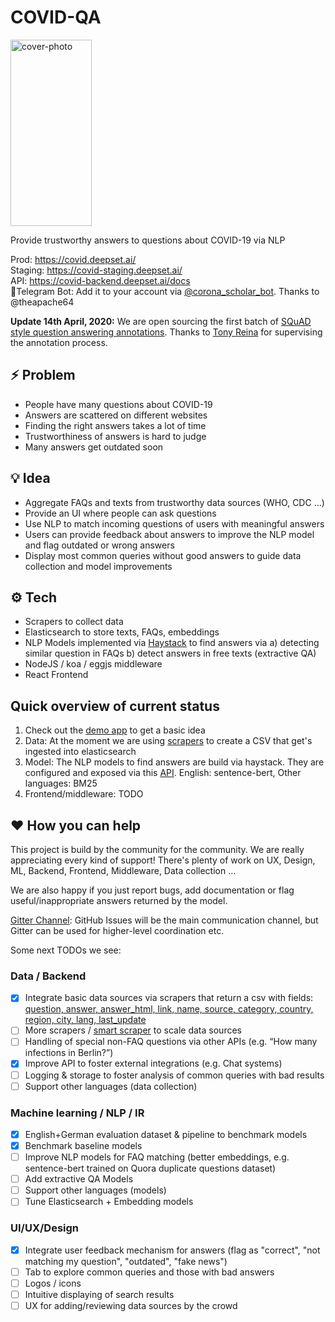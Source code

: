 # COVID-QA

<img alt="cover-photo" src="https://github.com/deepset-ai/COVID-QA/blob/master/docs/img/covid-bert.png?raw=true" width="130" height="298" />

Provide trustworthy answers to questions about COVID-19 via NLP

Prod: https://covid.deepset.ai/  
Staging: https://covid-staging.deepset.ai/  
API: https://covid-backend.deepset.ai/docs  
🤖Telegram Bot: Add it to your account via [@corona_scholar_bot](https://t.me/corona_scholar_bot). Thanks to @theapache64

**Update 14th April, 2020:** We are open sourcing the first batch of 
[SQuAD style question answering annotations](https://github.com/deepset-ai/COVID-QA/tree/master/data/question-answering).
Thanks to [Tony Reina](https://www.linkedin.com/in/skysurgery/) for supervising the annotation process.

## :zap: Problem
- People have many questions about COVID-19
- Answers are scattered on different websites 
- Finding the right answers takes a lot of time
- Trustworthiness of answers is hard to judge
- Many answers get outdated soon

## :bulb: Idea
- Aggregate FAQs and texts from trustworthy data sources (WHO, CDC ...)
- Provide an UI where people can ask questions
- Use NLP to match incoming questions of users with meaningful answers
- Users can provide feedback about answers to improve the NLP model and flag outdated or wrong answers
- Display most common queries without good answers to guide data collection and model improvements

## :gear:	Tech 
- Scrapers to collect data
- Elasticsearch to store texts, FAQs, embeddings
- NLP Models implemented via [Haystack](https://github.com/deepset-ai/haystack/) to find answers via a) detecting similar question in FAQs b) detect answers in free texts (extractive QA)
- NodeJS / koa / eggjs middleware
- React Frontend

## Quick overview of current status 

1. Check out the [demo app](https://covid.deepset.ai/) to get a basic idea 
2. Data: At the moment we are using [scrapers](https://github.com/deepset-ai/COVID-QA/tree/master/data/scrapers) to create a CSV that get's ingested into elasticsearch
3. Model: The NLP models to find answers are build via haystack. They are configured and exposed via this [API](https://github.com/deepset-ai/COVID-QA/tree/master/backend). English: sentence-bert, Other languages: BM25
4. Frontend/middleware: TODO

## :heart: How you can help
This project is build by the community for the community. We are really appreciating every kind of support! There's plenty of work on UX, Design, ML, Backend, Frontend, Middleware, Data collection ...

We are also happy if you just report bugs, add documentation or flag useful/inappropriate answers returned by the model.

[Gitter Channel](https://gitter.im/COVID-QA/community?utm_source=share-link&utm_medium=link&utm_campaign=share-link): GitHub Issues will be the main communication channel, but Gitter can be used for higher-level coordination etc.

Some next TODOs we see:
### Data / Backend
- [x] Integrate basic data sources via scrapers that return a csv with fields: [question,	answer, answer_html, 
link, name, source, category, country, region, city, lang, last_update](https://github.com/deepset-ai/COVID-QA/blob/master/docs/img/example-data-format.png)
- [ ] More scrapers / [smart scraper](https://github.com/deepset-ai/COVID-QA/issues/81) to scale data sources 
- [ ] Handling of special non-FAQ questions via other APIs (e.g. “How many infections in Berlin?”)
- [x] Improve API to foster external integrations (e.g. Chat systems)
- [ ] Logging & storage to foster analysis of common queries with bad results  
- [ ] Support other languages (data collection)

### Machine learning / NLP / IR
- [x] English+German evaluation dataset & pipeline to benchmark models
- [x] Benchmark baseline models 
- [ ] Improve NLP models for FAQ matching (better embeddings, e.g. sentence-bert trained on Quora duplicate questions dataset)
- [ ] Add extractive QA Models
- [ ] Support other languages (models)
- [ ] Tune Elasticsearch + Embedding models

### UI/UX/Design
- [x] Integrate user feedback mechanism for answers (flag as "correct", "not matching my question", "outdated", "fake news")
- [ ] Tab to explore common queries and those with bad answers
- [ ] Logos / icons
- [ ] Intuitive displaying of search results
- [ ] UX for adding/reviewing data sources by the crowd
